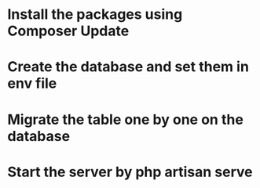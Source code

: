 # Install the packages using Composer Update 

# Create the database and set them in env file

# Migrate the table one by one on the database

# Start the server by php artisan serve